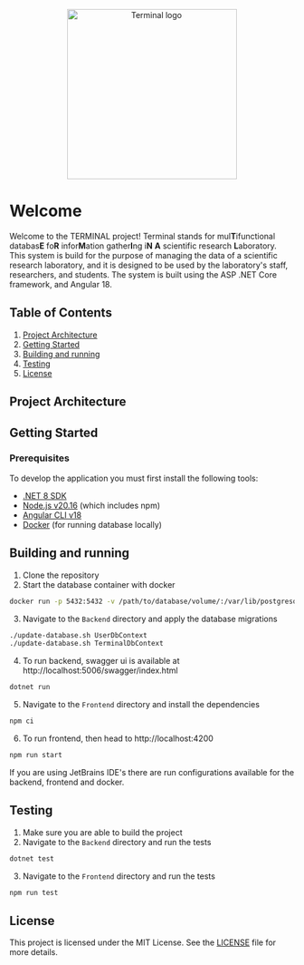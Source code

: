 <p align="center">
  <img height="300px" src="https://user-images.githubusercontent.com/46223928/229259166-1ce9f748-09c8-43f7-869c-b083d848f624.svg" alt="Terminal logo"/>  
</p>

# Welcome

Welcome to the TERMINAL project! Terminal stands for mul**T**ifunctional databas**E** fo**R** infor**M**ation gather**I**ng i**N** **A** scientific research **L**aboratory. This system is build for the purpose of managing the data of a scientific research laboratory, and it is designed to be used by the laboratory's staff, researchers, and students. The system is built using the ASP .NET Core framework, and Angular 18.

## Table of Contents

1. [Project Architecture](#project-architecture)
2. [Getting Started](#getting-started)
3. [Building and running](#building-and-running)
4. [Testing](#testing)
5. [License](#license)

[//]: # (5. [Contributing]&#40;#contributing&#41;)

## Project Architecture

## Getting Started

### Prerequisites
To develop the application you must first install the following tools:

- [.NET 8 SDK](https://dotnet.microsoft.com/download/dotnet/8.0)
- [Node.js v20.16](https://nodejs.org/) (which includes npm)
- [Angular CLI v18](https://angular.dev/tools/cli)
- [Docker](https://docs.docker.com/get-docker/) (for running database locally)

## Building and running

1. Clone the repository
2. Start the database container with docker
```bash
docker run -p 5432:5432 -v /path/to/database/volume/:/var/lib/postgresql/data --env POSTGRES_PASSWORD=root --env POSTGRES_DB=terminal --env POSTGRES_USER=root --name terminal.database --pull missing postgres 
```

3. Navigate to the `Backend` directory and apply the database migrations
```bash
./update-database.sh UserDbContext
./update-database.sh TerminalDbContext
```

4. To run backend, swagger ui is available at http://localhost:5006/swagger/index.html
```bash
dotnet run
```

5. Navigate to the `Frontend` directory and install the dependencies
```bash
npm ci
```

6. To run frontend, then head to http://localhost:4200
```bash
npm run start
```
If you are using JetBrains IDE's there are run configurations available for the backend, frontend and docker.

## Testing
1. Make sure you are able to build the project
2. Navigate to the `Backend` directory and run the tests
```bash
dotnet test
```
3. Navigate to the `Frontend` directory and run the tests
```bash
npm run test
```

[//]: # (## Contributing)

[//]: # ()
[//]: # (Contributions are welcome! Please read our [contributing guidelines]&#40;CONTRIBUTING.md&#41; for more details.)

## License

This project is licensed under the MIT License. See the [LICENSE](LICENSE) file for more details.
